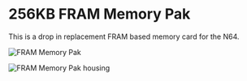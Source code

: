# 256KB FRAM Memory Pak

This is a drop in replacement FRAM based memory card for the N64.

![FRAM Memory Pak](https://i.imgur.com/pYjQ9hn.jpg)

![FRAM Memory Pak housing](https://i.imgur.com/E0cTeVH.jpg)